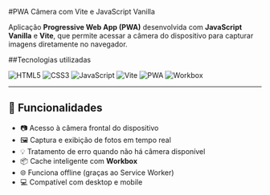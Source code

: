 #PWA Câmera com Vite e JavaScript Vanilla

Aplicação **Progressive Web App (PWA)** desenvolvida com **JavaScript Vanilla** e **Vite**, que permite acessar a câmera do dispositivo para capturar imagens diretamente no navegador.


##Tecnologias utilizadas

<p align="left">
  <img src="https://img.shields.io/badge/HTML5-E34F26?style=for-the-badge&logo=html5&logoColor=white" alt="HTML5"/>
  <img src="https://img.shields.io/badge/CSS3-1572B6?style=for-the-badge&logo=css3&logoColor=white" alt="CSS3"/>
  <img src="https://img.shields.io/badge/JavaScript-F7DF1E?style=for-the-badge&logo=javascript&logoColor=black" alt="JavaScript"/>
  <img src="https://img.shields.io/badge/Vite-646CFF?style=for-the-badge&logo=vite&logoColor=white" alt="Vite"/>
  <img src="https://img.shields.io/badge/PWA-5A0FC8?style=for-the-badge&logo=pwa&logoColor=white" alt="PWA"/>
  <img src="https://img.shields.io/badge/Workbox-4285F4?style=for-the-badge&logo=googlechrome&logoColor=white" alt="Workbox"/>
</p>

---

## 🎯 Funcionalidades

- 📷 Acesso à câmera frontal do dispositivo
- 🖼️ Captura e exibição de fotos em tempo real
- 💡 Tratamento de erro quando não há câmera disponível
- 📦 Cache inteligente com **Workbox**
- 🌐 Funciona offline (graças ao Service Worker)
- 💻 Compatível com desktop e mobile


